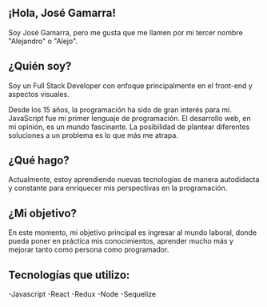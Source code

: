¡Hola, José Gamarra!
-
Soy José Gamarra, pero me gusta que me llamen por mi tercer nombre "Alejandro" o "Alejo".

¿Quién soy?
-
Soy un Full Stack Developer con enfoque principalmente en el front-end y aspectos visuales.

Desde los 15 años, la programación ha sido de gran interés para mí. JavaScript fue mi primer lenguaje de programación. El desarrollo web, en mi opinión, es un mundo fascinante. La posibilidad de plantear diferentes soluciones a un problema es lo que más me atrapa.

¿Qué hago?
-
Actualmente, estoy aprendiendo nuevas tecnologías de manera autodidacta y constante para enriquecer mis perspectivas en la programación.

¿Mi objetivo?
-
En este momento, mi objetivo principal es ingresar al mundo laboral, donde pueda poner en práctica mis conocimientos, aprender mucho más y mejorar tanto como persona como programador.

Tecnologías que utilizo:
-

-Javascript
-React
-Redux
-Node
-Sequelize
